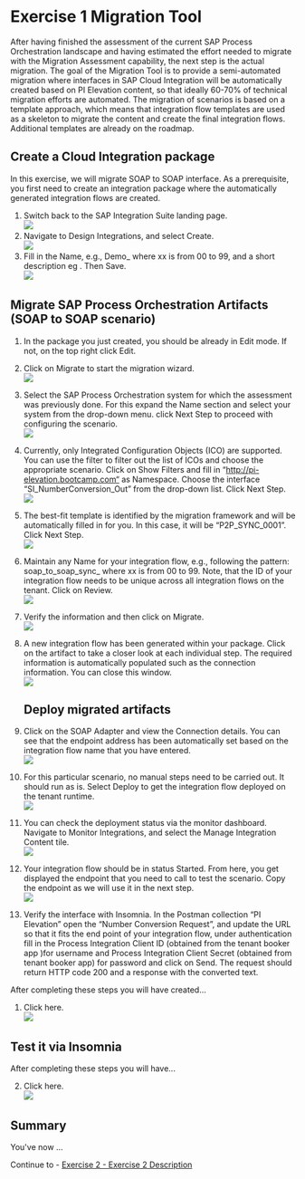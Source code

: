 # Exercise 1 Migration Tool

After having finished the assessment of the current SAP Process Orchestration landscape and having estimated the effort needed to migrate with the Migration Assessment capability, the next step is the actual migration. The goal of the Migration Tool is to provide a semi-automated migration where interfaces in SAP Cloud Integration will be automatically created based on PI Elevation content, so that ideally 60-70% of technical migration efforts are automated. The migration of scenarios is based on a template approach, which means that integration flow templates are used as a skeleton to migrate the content and create the final integration flows. Additional templates are already on the roadmap.


## Create a Cloud Integration package

In this exercise, we will migrate SOAP to SOAP interface. As a prerequisite, you first need to create an integration package where the automatically generated integration flows are created.

1. Switch back to the SAP Integration Suite landing page.
  <br>![](/exercises/ex1/images/Navigate_Back.png)
2. Navigate to  Design  Integrations, and select  Create.
   <br>![](/exercises/ex1/images/Create_Pack.png)
3. Fill in  the Name, e.g., Demo_<userxx> where xx is from 00 to 99, and a short description eg <Migrate SOAP to SOAP ICO>. Then  Save.
    <br>![](/exercises/ex1/images/Save_Pack.png)
   
## Migrate SAP Process Orchestration Artifacts (SOAP to SOAP scenario)

1. In the package you just created, you should be already in Edit mode. If not, on the top right click  Edit.
2. Click on  Migrate to start the migration wizard.
   <br>![](/exercises/ex1/images/Migrate.png)
3. Select the SAP Process Orchestration system for which the assessment was previously done. For this expand the  Name section and select your system from the drop-down menu. click  Next Step to proceed with configuring the scenario.
    <br>![](/exercises/ex1/images/PO_sys.png)
4. Currently, only Integrated Configuration Objects (ICO) are supported. You can use the filter to filter out the list of ICOs and choose the appropriate scenario.  Click on Show Filters and fill in “http://pi-elevation.bootcamp.com“ as Namespace. Choose the interface “SI_NumberConversion_Out” from the drop-down list. Click  Next Step.
   <br>![](/exercises/ex1/images/Namespace_Next.png)
5. The best-fit template is identified by the migration framework and will be automatically filled in for you. In this case, it will be “P2P_SYNC_0001”. Click  Next Step.
    <br>![](/exercises/ex1/images/Template.png)
6. Maintain any Name for your integration flow, e.g., following the pattern: soap_to_soap_sync_<your userxx> where xx is from 00 to 99. Note, that the ID of your integration flow needs to be unique across all integration flows on the tenant. Click on  Review.
    <br>![](/exercises/ex1/images/Int_Name_Review.png)
7. Verify the information and then click on  Migrate.
    <br>![](/exercises/ex1/images/Final_Migrate.png)
8. A new integration flow has been generated within your package. Click on the artifact to take a closer look at each individual step. The required information is automatically populated such as the connection information. You can close this window.
    <br>![](/exercises/ex1/images/Close_Artifact.png)

    ## Deploy migrated artifacts
    
1.  Click on the  SOAP Adapter and view the  Connection details. You can see that the endpoint address has been automatically set based on the integration flow name that you have entered.
    <br>![](/exercises/ex1/images/Open_Iflow.png)
2. For this particular scenario, no manual steps need to be carried out. It should run as is. Select  Deploy to get the integration flow deployed on the tenant runtime.
    <br>![](/exercises/ex1/images/Deploy_Con.png)
3. You can check the deployment status via the monitor dashboard. Navigate to  Monitor  Integrations, and select the Manage Integration Content tile.
    <br>![](/exercises/ex1/images/Monitor_Int.png)
4. Your integration flow should be in status Started. From here, you get displayed the endpoint that you need to call to test the scenario. Copy the endpoint as we will use it in the next step.
    <br>![](/exercises/ex1/images/Copy_endpoint.png)
5. Verify the interface with Insomnia. In the Postman collection “PI Elevation” open the “Number Conversion Request”, and update the URL so that it fits the end point of your integration flow, under authentication fill in the Process Integration Client ID (obtained from the tenant booker app )for username and Process Integration Client Secret (obtained from tenant booker app) for password and click on Send. The request should return HTTP code 200 and a response with the converted text.
  
After completing these steps you will have created...

1. Click here.
<br>![](/exercises/ex1/images/01_01_0010.png)


## Test it via Insomnia



After completing these steps you will have...



2.	Click here.
<br>![](/exercises/ex1/images/01_02_0010.png)


## Summary

You've now ...

Continue to - [Exercise 2 - Exercise 2 Description](../ex2/README.md)

